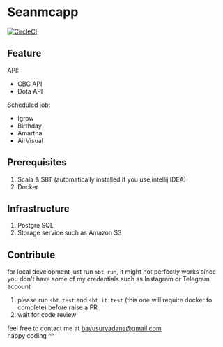 # Seanmcapp
[![CircleCI](https://circleci.com/gh/bayusuryadana/seanmcapp.svg?style=svg)](https://circleci.com/gh/bayusuryadana/seanmcapp)

## Feature
API:
- CBC API
- Dota API

Scheduled job:
- Igrow
- Birthday
- Amartha
- AirVisual

## Prerequisites
1. Scala & SBT (automatically installed if you use intellij IDEA)
2. Docker
 
## Infrastructure
1. Postgre SQL 
2. Storage service such as Amazon S3

## Contribute
for local development just run `sbt run`, it might not perfectly works since you don't have some of my credentials such as Instagram or Telegram account

1. please run `sbt test` and `sbt it:test` (this one will require docker to complete) before raise a PR
2. wait for code review

feel free to contact me at bayusuryadana@gmail.com  
happy coding ^^
